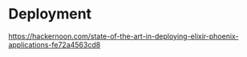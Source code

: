 # Deployment

https://hackernoon.com/state-of-the-art-in-deploying-elixir-phoenix-applications-fe72a4563cd8

